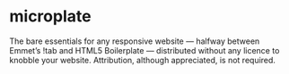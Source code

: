 microplate
==========

The bare essentials for any responsive website — halfway between Emmet’s !tab and HTML5 Boilerplate — distributed without any licence to knobble your website. Attribution, although appreciated, is not required.

